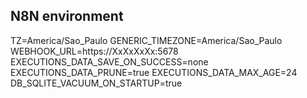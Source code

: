 ## N8N environment

TZ=America/Sao_Paulo
GENERIC_TIMEZONE=America/Sao_Paulo
WEBHOOK_URL=https://XxXxXxXx:5678
EXECUTIONS_DATA_SAVE_ON_SUCCESS=none
EXECUTIONS_DATA_PRUNE=true
EXECUTIONS_DATA_MAX_AGE=24
DB_SQLITE_VACUUM_ON_STARTUP=true
